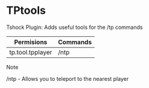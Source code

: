 # TPtools
Tshock Plugin: Adds useful tools for the /tp commands

|  Permisions  |  Commands    |
| ------------ | ------------ |
| tp.tool.tpplayer     | /ntp         |

> [!NOTE]
> /ntp  -  Allows you to teleport to the nearest player

